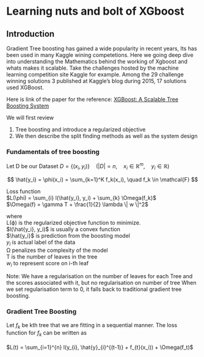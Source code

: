 # Learning nuts and bolt of XGboost
## Introduction
Gradient Tree boosting has gained a wide popularity in recent years, Its has been used in many Kaggle wining competetions. Here we going deep dive into understanding the Mathematics behind the working of Xgboost and whats makes it scalable.
Take the challenges hosted by the machine learning competition site Kaggle for example. Among
the 29 challenge winning solutions 3 published at Kaggle’s
blog during 2015, 17 solutions used XGBoost.

Here is link of the paper for the reference: [XGBoost: A Scalable Tree Boosting System](https://arxiv.org/pdf/1603.02754)

We will first review 
1. Tree boosting and introduce a regularized objective
2. We then describe the split finding methods as well as the system design

### Fundamentals of tree boosting
Let D be our Dataset
$D = \{(x_i, y_i)\} \quad (|D| = n, \quad x_i \in \mathbb{R}^m, \quad y_i \in \mathbb{R})$


$$
\hat{y_i} = \phi(x_i) = \sum_{k=1}^K f_k(x_i), \quad f_k \in \mathcal{F}
$$

Loss function \
$L(\phi) = \sum_{i} l(\hat{y_i}, y_i) + \sum_{k} \Omega(f_k)$ \
$\Omega(f) = \gamma T + \frac{1}{2} \lambda \| w \|^2$

where \
L(ϕ) is the regularized objective function to minimize. \
$l(\hat{y_i}, y_i)$ is usually a convex function \
$\hat{y_i}$ is prediction from the boosting model \
$y_i$ is actual label of the data \
Ω penalizes the complexity of the model \
T is the number of leaves in the tree \
$w_i$ to represent score on i-th leaf

Note: We have a regularisation on the number of leaves for each Tree and the scores associated with it, but no regularisation on number of tree
When we set regularisation term to 0, it falls back to traditional gradient tree boosting.

### Gradient Tree Boosting
Let $f_{k}$ be kth tree that we are fitting in a sequential manner. The loss function for $f_{k}$ can be written as \
\
$L(t) = \sum_{i=1}^{n} l(y_{i}, \hat{y}_{i}^{(t-1)} + f_{t}(x_i)) + \Omega(f_t)$



